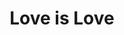 ---
pid: llp441
title: Love is Love
location_transcription: City Hall
coordinates: "[-75.164731989705, 39.953331933599]"
zipcode: '19139'
gen_neighborhood: West Philadelphia
neighborhood: Walnut Hill
outside_phl: 
age: '11'
age_range: 6-13
instagram: 
image_file_name: llp_441.jpg
proposal_transcription: 
topic: Human Rights,Inequality,LGBTQ+,Social Justice
topic_summary: 0, 0, 0, 0
type: Conceptual,Sculpture Statue
keywords_other: ring, marriage, Love is Love is Love, lin manuel miranda
credit: Na'Dera White
image_labels: 
twitter: 
facebook: 
permalink: "/monuments/llp441/"
layout: item-page
---